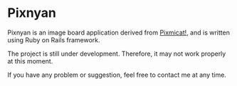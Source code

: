 Pixnyan
=========

Pixnyan is an image board application derived from [Pixmicat!](http://pixmicat.openfoundry.org), and is written using Ruby on Rails framework.

The project is still under development. Therefore, it may not work properly at this moment.


If you have any problem or suggestion, feel free to contact me at any time.